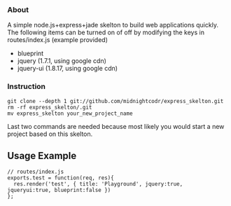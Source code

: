### About
A simple node.js+express+jade skelton to build web applications quickly. The following items can be turned on of off by modifying the keys in routes/index.js (example provided)

* blueprint
* jquery (1.7.1, using google cdn)
* jquery-ui (1.8.17, using google cdn)



### Instruction
	git clone --depth 1 git://github.com/midnightcodr/express_skelton.git
	rm -rf express_skelton/.git
	mv express_skelton your_new_project_name	
Last two commands are needed because most likely you would start a new project based on this skelton.

## Usage Example
	// routes/index.js
	exports.test = function(req, res){
	  res.render('test', { title: 'Playground', jquery:true, jqueryui:true, blueprint:false })
	};
